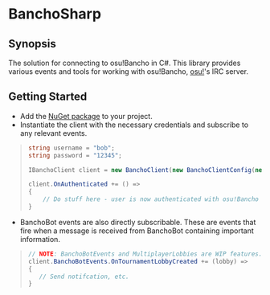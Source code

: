 # BanchoSharp

## Synopsis
The solution for connecting to osu!Bancho in C#. This library provides various events and tools for working with osu!Bancho, [osu!](https://osu.ppy.sh/home)'s IRC server.

## Getting Started
* Add the [NuGet package](https://www.nuget.org/packages/BanchoSharp) to your project.
* Instantiate the client with the necessary credentials and subscribe to any relevant events.
> ```cs
> string username = "bob";
> string password = "12345";
>
> IBanchoClient client = new BanchoClient(new BanchoClientConfig(new IrcCredentials(username, password)));
> 
> client.OnAuthenticated += () => 
> {
>     // Do stuff here - user is now authenticated with osu!Bancho
> }
> ````
* BanchoBot events are also directly subscribable. These are events that fire when a message is received from BanchoBot containing important information.
>```cs
> // NOTE: BanchoBotEvents and MultiplayerLobbies are WIP features.
> client.BanchoBotEvents.OnTournamentLobbyCreated += (lobby) => 
> {
>    // Send notifcation, etc. 
> }
>```